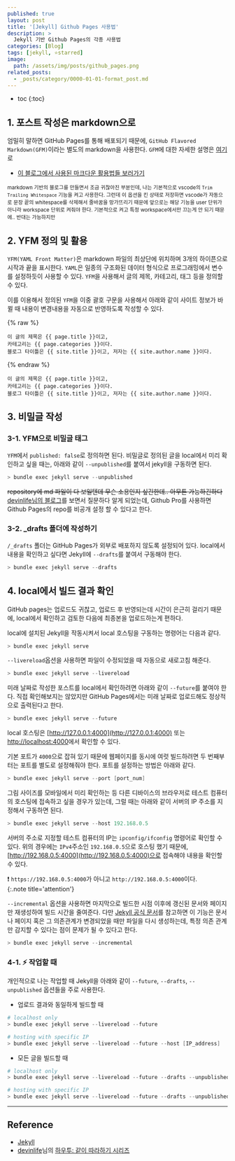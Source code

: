 ```yaml
---
published: true
layout: post
title: '[Jekyll] Github Pages 사용법'
description: >
  Jekyll 기반 Github Pages의 각종 사용법
categories: [Blog]
tags: [jekyll, ⭐starred]
image:
  path: /assets/img/posts/github_pages.png
related_posts:
  - _posts/category/0000-01-01-format_post.md
---
```

* toc
{:toc}

## 1. 포스트 작성은 markdown으로

엄밀히 말하면 GitHub Pages를 통해 배포되기 때문에, `GitHub Flavored Markdown(GFM)`이라는 별도의 markdown을 사용한다. `GFM`에 대한 자세한 설명은 [여기](https://github.github.com/gfm/)로  

- [이 블로그에서 사용된 마크다운 활용법들 보러가기](/programming/blog_markdown/)

<sub>markdown 기반의 블로그를 만들면서 조금 귀찮아진 부분인데, 나는 기본적으로 vscode의 `Trim Trailing Whitespace` 기능을 켜고 사용한다. 그런데 이 옵션을 킨 상태로 저장하면 vscode가 자동으로 문장 끝의 whitespace를 삭제해서 줄바꿈을 망가뜨리기 때문에 앞으로는 해당 기능을 user 단위가 아니라 workspace 단위로 켜줘야 한다. 기본적으로 켜고 특정 workspace에서만 끄는게 안 되기 때문에.. 반대는 가능하지만</sub>

## 2. YFM 정의 및 활용

`YFM(YAML Front Matter)`은 markdown 파일의 최상단에 위치하며 3개의 하이픈으로 시작과 끝을 표시한다. `YAML`은 일종의 구조화된 데이터 형식으로 프로그래밍에서 변수를 설정하듯이 사용할 수 있다. `YFM`을 사용해서 글의 제목, 카테고리, 태그 등을 정의할 수 있다.  

이를 이용해서 정의된 `YFM`을 이중 괄호 구문을 사용해서 아래와 같이 사이트 정보가 바뀔 때 내용이 변경내용을 자동으로 반영하도록 작성할 수 있다.  

{% raw %}
```
이 글의 제목은 {{ page.title }}이고,
카테고리는 {{ page.categories }}이다.
블로그 타이틀은 {{ site.title }}이고, 저자는 {{ site.author.name }}이다.
```
{% endraw %}

```
이 글의 제목은 {{ page.title }}이고,
카테고리는 {{ page.categories }}이다.
블로그 타이틀은 {{ site.title }}이고, 저자는 {{ site.author.name }}이다.
```

## 3. 비밀글 작성

### 3-1. YFM으로 비밀글 태그

`YFM`에서 `published: false`로 정의하면 된다. 비밀글로 정의된 글을 local에서 미리 확인하고 싶을 때는, 아래와 같이 `--unpublished`를 붙여서 jekyll을 구동하면 된다.  

```powershell
> bundle exec jekyll serve --unpublished
```

~~repository에 md 파일이 다 보일텐데 무슨 소용인지 싶긴한데.. 아무튼 가능하긴하다~~  
[devinlife님의 블로그](https://devinlife.com/)를 보면서 질문하다 알게 되었는데, Github Pro를 사용하면 Github Pages의 repo를 비공개 설정 할 수 있다고 한다.  

### 3-2. _drafts 폴더에 작성하기

`/_drafts` 폴더는 GitHub Pages가 외부로 배포하지 않도록 설정되어 있다. local에서 내용을 확인하고 싶다면 Jekyll에 `--drafts`를 붙여서 구동해야 한다.  

```powershell
> bundle exec jekyll serve --drafts
```

## 4. local에서 빌드 결과 확인

GitHub pages는 업로드도 귀찮고, 업로드 후 반영되는데 시간이 은근히 걸리기 때문에, local에서 확인하고 검토한 다음에 최종본을 업로드하는게 편하다.  

local에 설치된 Jekyll을 작동시켜서 local 호스팅을 구동하는 명령어는 다음과 같다.  

```powershell
> bundle exec jekyll serve
```

`--livereload`옵션을 사용하면 파일이 수정되었을 때 자동으로 새로고침 해준다.  

```powershell
> bundle exec jekyll serve --livereload
```

미래 날짜로 작성한 포스트를 local에서 확인하려면 아래와 같이 `--future`를 붙여야 한다. 직접 확인해보지는 않았지만 GitHub Pages에서는 미래 날짜로 업로드해도 정상적으로 출력된다고 한다.  

```powershell
> bundle exec jekyll serve --future
```

local 호스팅은 [http://127.0.0.1:4000](http://127.0.0.1:4000) 또는 [http://localhost:4000](http://localhost:4000)에서 확인할 수 있다.  

기본 포트가 `4000`으로 잡혀 있기 때문에 웹페이지를 동시에 여럿 빌드하려면 두 번째부터는 포트를 별도로 설정해줘야 한다. 포트를 설정하는 방법은 아래와 같다.  

```powershell
> bundle exec jekyll serve --port [port_num]
```

그림 사이즈를 모바일에서 미리 확인하는 등 다른 디바이스의 브라우저로 테스트 컴퓨터의 호스팅에 접속하고 싶을 경우가 있는데, 그럴 때는 아래와 같이 서버의 IP 주소를 지정해서 구동하면 된다.  

```powershell
> bundle exec jekyll serve --host 192.168.0.5
```

서버의 주소로 지정할 테스트 컴퓨터의 IP는 `ipconfig/ifconfig` 명령어로 확인할 수 있다. 위의 경우에는 `IPv4`주소인 `192.168.0.5`으로 호스팅 했기 때문에, [http://192.168.0.5:4000](http://192.168.0.5:4000)으로 접속해야 내용을 확인할 수 있다.  

❗ `https://192.168.0.5:4000`가 아니고 `http://192.168.0.5:4000`이다.  
{:.note title='attention'}

`--incremental` 옵션을 사용하면 마지막으로 빌드한 시점 이후에 갱신된 문서와 페이지만 재생성하여 빌드 시간을 줄여준다. 다만 [Jekyll 공식 문서](https://jekyllrb-ko.github.io/docs/configuration/incremental-regeneration/)를 참고하면 이 기능은 문서나 페이지 혹은 그 의존관계가 변경되었을 때만 파일을 다시 생성하는데, 특정 의존 관계만 감지할 수 있다는 점이 문제가 될 수 있다고 한다.  

```powershell
> bundle exec jekyll serve --incremental
```

### 4-1. ⚡ 작업할 때

개인적으로 나는 작업할 때 Jekyll을 아래와 같이 `--future`, `--drafts`, `--unpublished` 옵션들을 주로 사용한다.  

- 업로드 결과와 동일하게 빌드할 때

```powershell
# localhost only
> bundle exec jekyll serve --livereload --future

# hosting with specific IP
> bundle exec jekyll serve --livereload --future --host [IP_address]
```

- 모든 글을 빌드할 때

```powershell
# localhost only
> bundle exec jekyll serve --livereload --future --drafts --unpublished

# hosting with specific IP
> bundle exec jekyll serve --livereload --future --drafts --unpublished --host [IP_address]
```

---
## Reference
- [Jekyll](https://jekyllrb.com/)
- [devinlife](https://devinlife.com/)님의 [하우투: 같이 따라하기 시리즈](https://devinlife.com/howto/)
